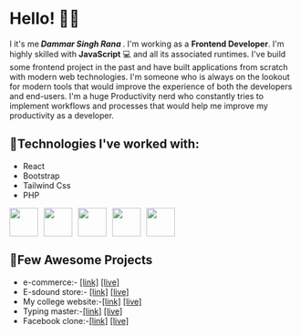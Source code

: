# Hello! 👋👋

I it's me<b> <i>Dammar Singh Rana </i></b>. I'm working as  a <b> Frontend Developer</b>. I'm highly skilled with <b>JavaScript</b>  💻 and all its associated runtimes. I've build some frontend  project in the past and have built applications from scratch with modern web technologies. I'm someone who is always on the lookout for modern tools that would improve the experience of both the developers and end-users. I'm a huge Productivity nerd who constantly tries to implement workflows and processes that would help me improve my productivity as a developer.

## 🌟Technologies I've worked with:
<ul>
  <li>React</li>
  <li>Bootstrap</li>
  <li>Tailwind Css</li>
  <li>PHP</li>
</ul>
<div style="display:flex; gap:10px">
<img src="https://upload.wikimedia.org/wikipedia/commons/thumb/a/a7/React-icon.svg/2300px-React-icon.svg.png" width=50 height=50/>

  <img src="https://camo.githubusercontent.com/3a3d4ec74a7f0086704279ea54b8a87e46cec2e6d1fcae6d8e6e9fda57054b2d/68747470733a2f2f75706c6f61642e77696b696d656469612e6f72672f77696b6970656469612f636f6d6d6f6e732f622f62322f426f6f7473747261705f6c6f676f2e737667" width=50 height=50/>
<img src="https://cdn-icons-png.flaticon.com/512/5968/5968332.png" width=50 height=50/>
<img src="https://cdn-icons-png.flaticon.com/128/5968/5968282.png" width=50 height=50/>
<img src="https://www.drupal.org/files/project-images/screenshot_361.png" width=50 height=50/>
</div>

## 🎊Few Awesome Projects
<ul>
  <li>e-commerce:-  <a href="https://github.com/dammar093/e-commerce">[link]</a> <a href ="https://e-commerce-phi-fawn.vercel.app/">[live] </a></li>
  <li>E-sdound store:- <a href="https://github.com/dammar093/eSound">[link]</a> <a href ="https://dammar093.github.io/eSound/">[live] </a></li>
  <li>My college website:-<a href="https://github.com/dammar093/jmc3.0">[link]</a> <a href ="https://dammar093.github.io/jmc3.0/">[live] </a></li>
  <li>Typing master:-<a href="https://github.com/dammar093/typingMaster">[link]</a> <a href ="https://dammar093.github.io/typingMaster/">[live] </a></li>
  <li>Facebook clone:-<a href="https://github.com/dammar093/facebook-clone">[link]</a> <a href ="https://facebook-clone-git-main-dammar-singh-rs-projects.vercel.app/">[live] </a></li>
</ul>

